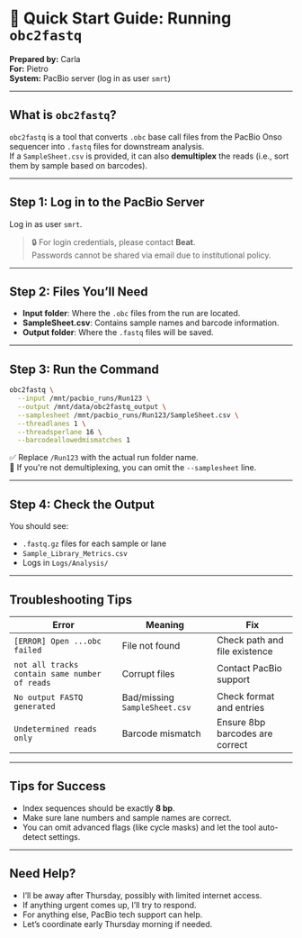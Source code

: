 # 🧬 Quick Start Guide: Running `obc2fastq`

**Prepared by:** Carla  
**For:** Pietro  
**System:** PacBio server (log in as user `smrt`)

---

## What is `obc2fastq`?

`obc2fastq` is a tool that converts `.obc` base call files from the PacBio Onso sequencer into `.fastq` files for downstream analysis.  
If a `SampleSheet.csv` is provided, it can also **demultiplex** the reads (i.e., sort them by sample based on barcodes).

---

## Step 1: Log in to the PacBio Server

Log in as user `smrt`.

> 🔒 For login credentials, please contact **Beat**.  
> Passwords cannot be shared via email due to institutional policy.

---

## Step 2: Files You’ll Need

- **Input folder**: Where the `.obc` files from the run are located.  
- **SampleSheet.csv**: Contains sample names and barcode information.  
- **Output folder**: Where the `.fastq` files will be saved.

---

## Step 3: Run the Command

```bash
obc2fastq \
  --input /mnt/pacbio_runs/Run123 \
  --output /mnt/data/obc2fastq_output \
  --samplesheet /mnt/pacbio_runs/Run123/SampleSheet.csv \
  --threadlanes 1 \
  --threadsperlane 16 \
  --barcodeallowedmismatches 1
```

✅ Replace `/Run123` with the actual run folder name.  
🔸 If you're not demultiplexing, you can omit the `--samplesheet` line.

---

## Step 4: Check the Output

You should see:
- `.fastq.gz` files for each sample or lane
- `Sample_Library_Metrics.csv`
- Logs in `Logs/Analysis/`

---

## Troubleshooting Tips

| **Error** | **Meaning** | **Fix** |
|----------|-------------|---------|
| `[ERROR] Open ...obc failed` | File not found | Check path and file existence |
| `not all tracks contain same number of reads` | Corrupt files | Contact PacBio support |
| `No output FASTQ generated` | Bad/missing `SampleSheet.csv` | Check format and entries |
| `Undetermined reads only` | Barcode mismatch | Ensure 8bp barcodes are correct |

---

## Tips for Success

- Index sequences should be exactly **8 bp**.
- Make sure lane numbers and sample names are correct.
- You can omit advanced flags (like cycle masks) and let the tool auto-detect settings.

---

## Need Help?

- I’ll be away after Thursday, possibly with limited internet access.
- If anything urgent comes up, I’ll try to respond.
- For anything else, PacBio tech support can help.
- Let’s coordinate early Thursday morning if needed.
